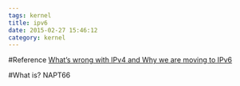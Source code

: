 ```yaml
---
tags: kernel
title: ipv6
date: 2015-02-27 15:46:12
category: kernel
---
```


#Reference
[What’s wrong with IPv4 and Why we are moving to IPv6](http://www.tecmint.com/ipv4-and-ipv6-comparison/)

#What is?
NAPT66
